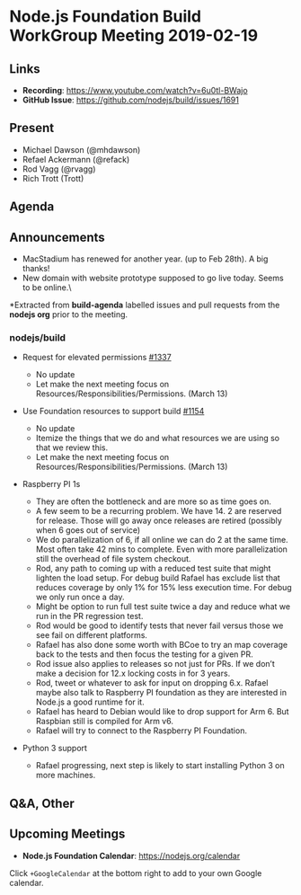# Node.js Foundation Build WorkGroup Meeting 2019-02-19

## Links

* **Recording**: https://www.youtube.com/watch?v=6u0tl-BWajo
* **GitHub Issue**: https://github.com/nodejs/build/issues/1691

## Present

* Michael Dawson (@mhdawson)
* Refael Ackermann (@refack)
* Rod Vagg (@rvagg)
* Rich Trott (Trott)

## Agenda

## Announcements
 
* MacStadium has renewed for another year. (up to Feb 28th).  A big thanks!
* New domain with website prototype supposed to go live today. Seems to be online.\

*Extracted from **build-agenda** labelled issues and pull requests from the **nodejs org** prior to the meeting.

### nodejs/build

* Request for elevated permissions [#1337](https://github.com/nodejs/build/issues/1337)
  * No update
  *  Let make the next meeting focus on Resources/Responsibilities/Permissions. (March 13)

* Use Foundation resources to support build [#1154](https://github.com/nodejs/build/issues/1154)
  * No update
  * Itemize the things that we do and what resources we are using so that we review this.  
  * Let make the next meeting focus on Resources/Responsibilities/Permissions. (March 13)

* Raspberry PI 1s
  * They are often the bottleneck and are more so as time goes on.
  * A few seem to be a recurring problem.  We have 14.  2 are reserved for release. Those
    will go away once releases are retired (possibly when 6 goes out of service)
  * We do parallelization of 6, if all online we can do 2 at the same time.  Most often take 42 mins 
    to complete.  Even with more parallelization still the overhead of file system checkout.
  * Rod, any path to coming up with a reduced test suite that might lighten the load
    setup. For debug build Rafael has exclude list that reduces coverage by only 1%
    for 15% less execution time.  For debug we only run once a day.
  * Might be option to run full test suite twice a day and reduce what we run in the PR
    regression test.
  * Rod would be good to identify tests that never fail versus those we see fail on different
    platforms.
  * Rafael has also done some worth with BCoe to try an map coverage back to the tests and
    then focus the testing for a given PR.
  * Rod issue also applies to releases so not just for PRs. If we don’t make a decision for 12.x
    locking costs in for 3 years.
  * Rod, tweet or whatever to ask for input on dropping 6.x.  Rafael maybe also talk to 
    Raspberry PI foundation as they are interested in Node.js a good runtime for it.
  * Rafael has heard to Debian would like to drop support for Arm 6.  But Raspbian still is 
    compiled for Arm v6.
  * Rafael will try to connect to the Raspberry PI Foundation.
  
* Python 3 support
  * Rafael progressing, next step is likely to start installing Python 3 on more machines.

## Q&A, Other

## Upcoming Meetings

* **Node.js Foundation Calendar**: https://nodejs.org/calendar

Click `+GoogleCalendar` at the bottom right to add to your own Google calendar.


